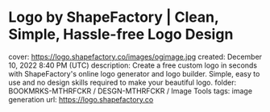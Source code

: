 # Logo by ShapeFactory | Clean, Simple, Hassle-free Logo Design

cover: https://logo.shapefactory.co/images/ogimage.jpg
created: December 10, 2022 8:40 PM (UTC)
description: Create a free custom logo in seconds with ShapeFactory's online logo generator and logo builder. Simple, easy to use and no design skills required to make your beautiful logo.
folder: BOOKMRKS-MTHRFCKR / DESGN-MTHRFCKR / Image Tools
tags: image generation
url: https://logo.shapefactory.co